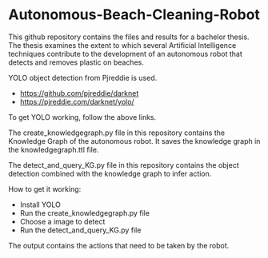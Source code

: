 # Autonomous-Beach-Cleaning-Robot

This github repository contains the files and results for a bachelor thesis. The thesis examines the extent to which several Artificial Intelligence techniques contribute to the development of an autonomous robot that detects and removes plastic on beaches.

YOLO object detection from Pjreddie is used. 
- https://github.com/pjreddie/darknet
- https://pjreddie.com/darknet/yolo/

To get YOLO working, follow the above links.

The create_knowledgegraph.py file in this repository contains the Knowledge Graph of the autonomous robot.
It saves the knowledge graph in the knowledgegraph.ttl file.

The detect_and_query_KG.py file in this repository contains the object detection combined with the knowledge graph to infer action.

How to get it working:
- Install YOLO
- Run the create_knowledgegraph.py file
- Choose a image to detect
- Run the detect_and_query_KG.py file

The output contains the actions that need to be taken by the robot.

